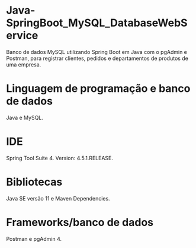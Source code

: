 # Java-SpringBoot_MySQL_DatabaseWebService
Banco de dados MySQL utilizando Spring Boot em Java com o pgAdmin e Postman, para registrar clientes, 
pedidos e departamentos de produtos de uma empresa.

# Linguagem de programação e banco de dados
Java e MySQL.

# IDE
Spring Tool Suite 4. Version: 4.5.1.RELEASE.

# Bibliotecas
Java SE versão 11 e Maven Dependencies.

# Frameworks/banco de dados
Postman e pgAdmin 4.

